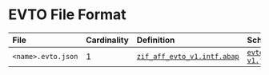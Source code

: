 # EVTO File Format

File | Cardinality | Definition | Schema | Example
:--- | :--- | :--- | :--- | :---
`<name>.evto.json` | 1 | [`zif_aff_evto_v1.intf.abap`](./type/zif_aff_evto_v1.intf.abap) | [`evto-v1.json`](./evto-v1.json) | [`z_aff_example.evto.json`](./examples/z_aff_example.evto.json)
